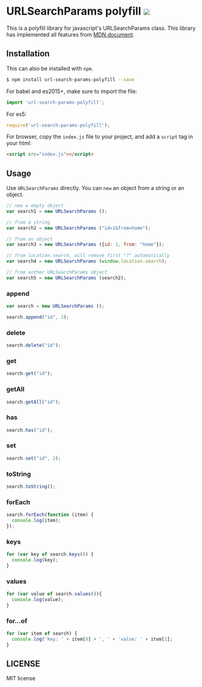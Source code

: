 # URLSearchParams polyfill  [![](https://img.shields.io/npm/v/url-search-params-polyfill.svg)](https://www.npmjs.com/package/url-search-params-polyfill)

This is a polyfill library for javascript's URLSearchParams class. This library has implemented all features from [MDN document](https://developer.mozilla.org/en-US/docs/Web/API/URLSearchParams).


## Installation

This can also be installed with `npm`.

```sh
$ npm install url-search-params-polyfill --save
```


For babel and es2015+, make sure to import the file:

```javascript
import 'url-search-params-polyfill';
```

For es5:

```javascript
require('url-search-params-polyfill');
```

For browser, copy the `index.js` file to your project, and add a `script` tag in your html:

```html
<script src="index.js"></script>
```


## Usage

Use `URLSearchParams` directly. You can `new` an object from a string or an object.

```javascript
// new a empty object
var search1 = new URLSearchParams ();

// from a string
var search2 = new URLSearchParams ("id=1&from=home");

// from an object
var search3 = new URLSearchParams ({id: 1, from: "home"});

// from location.search, will remove first "?" automatically
var search4 = new URLSearchParams (window.location.search);

// from anther URLSearchParams object
var search5 = new URLSearchParams (search2);
```


### append

```javascript
var search = new URLSearchParams ();

search.append("id", 1);
```

### delete

```javascript
search.delete("id");
```

### get

```javascript
search.get("id");
```

### getAll

```javascript
search.getAll("id");
```

### has

```javascript
search.has("id");
```

### set 

```javascript
search.set("id", 2);
```

### toString

```javascript
search.toString();
```

### forEach

```javascript
search.forEach(function (item) {
  console.log(item);
});
```

### keys

```javascript
for (var key of search.keys()) {
  console.log(key);
}
```

### values

```javascript
for (var value of search.values()){
  console.log(value);
}
```

### for...of

```javascript
for (var item of search) {
  console.log('key: ' + item[0] + ', ' + 'value: ' + item[1];
}
```


## LICENSE

MIT license


